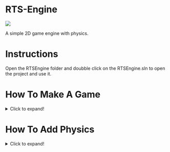 # RTS-Engine
![](https://img.shields.io/github/repo-size/RTSProductions/RTSEngine?style=for-the-badge)

A simple 2D game engine with physics.

# Instructions
Open the RTSEngine folder and doubble click on the RTSEngine.sln to open the project and use it.
# How To Make A Game
<details>
  <summary>Click to expand!</summary>

## Pretutorial Info

before we start you need to understand some things about the code.                                                                      
VECTOR2:
A vector 2 is a float array with two variables `x` and `y` this can be used for the scale and the position of an object.

LOG:
Log is a class the can be used to log things to the consel window like this `Log.Normal("Hello World")` you can also use `Log.Info`, `Log.Warning`, and `Log.Error`.

SPRITE2D:
Sprite2D is a sprite that can be rendered, moved, sacled, destroyed, it can even collide with other sprites and you can also make it a physics object.
To creat a sprite use:
```cs
Sprite2D sprite = new Sprite2D(Vector2 Position, Vector2 Scale, String Directory, String Tag)
```
The position and scale are both vector2's the tag and directory are string's, for the position and scale use something like `new Vector2(10, 10)` for the tag use something that makes sence for the object like `Ground` or `Coin` and the directory is the diectory used to get the actual sprite, to find the directory of the sprite you want go to `Assets\Sprites\PNG` if you don't see the sprite your looking for or the folder the sprite is in the make sure its in the `Assets\Sprites\PNG(directory)` directory to see if it is there.

## Game Tutorial

first creat a class and call it something like `Game` or `Platformer` or `TopDown` or `Dungeon`

then replace all the using tags with these using tags.

```cs
using System;
using System.Collections.Generic;
using System.Linq;
using System.Text;
using System.Threading.Tasks;
using RTSEngine.RTSEngine;
using System.Drawing;
using System.Windows.Forms;
using System.Numerics;
using Box2DX.Dynamics;
using Box2DX.Collision;
using Box2DX.Common;
using Color = System.Drawing.Color;
```
then on the class add `: RTSEngine.RTSEngine` like this
```cs
    class ExampleGame : RTSEngine.RTSEngine
    {

    }
```

now your class should look like this:
```cs
using System;
using System.Collections.Generic;
using System.Linq;
using System.Text;
using System.Threading.Tasks;
using RTSEngine.RTSEngine;
using System.Drawing;
using System.Windows.Forms;
using System.Numerics;
using Box2DX.Dynamics;
using Box2DX.Collision;
using Box2DX.Common;
using Color = System.Drawing.Color;

namespace RTSEngine
{
    class ExampleGame : RTSEngine.RTSEngine
    {

    }
}

```
Next in the `Program` class replace the `DemoGame game = new DemoGame();` with `ExampleGame game = new ExampleGame();` like this:
```cs
using System;
using System.Collections.Generic;
using System.Linq;
using System.Text;
using System.Threading.Tasks;
using RTSEngine.RTSEngine;

namespace RTSEngine
{
    class Program
    {
        static void Main(string[] args)
        {
            ExampleGame game = new ExampleGame();
        }
    }
}
```
This will allow us to actaully play our game, but don't try it yet because we still have nothing
Now you should be getting an error on the class. Don't worry were about to fix that.

Add some overide voids
```cs
        public override void GetKeyDown(KeyEventArgs e)
        {
            
        }

        public override void GetKeyUp(KeyEventArgs e)
        {
            
        }

        public override void OnDraw()
        {
            
        }

        public override void OnLoad()
        {
            
        }

        public override void OnUpdate()
        {
            
        }
```
Now you should still be getting one error. That is because you need to add a struct.
So add this in the code
```cs
        public ExampleGame()
        {

        }
```
Now add on : `: base(new Vector2(615, 515), "Example Game")` Like this:
```cs
        public ExampleGame() : base(new Vector2(615, 515), "Example Game")
        {

        }
```
Now add some variables
```cs
        //the player
        Sprite2D player = null;

        bool left;
        bool right;
        bool up;
        bool down;
        Vector2 lastPos = Vector2.Zero();
        public float speed = 6;
```
Now in the `GetKeyDown` method add :
```cs
            if (e.KeyCode == Keys.W || e.KeyCode == Keys.Up) { up = true; }
            if (e.KeyCode == Keys.S || e.KeyCode == Keys.Down) { down = true; }
            if (e.KeyCode == Keys.A || e.KeyCode == Keys.Left) { left = true; }
            if (e.KeyCode == Keys.D || e.KeyCode == Keys.Right) { right = true; }
```
And in the `GetKeyUp` mothod add :
```cs
            if (e.KeyCode == Keys.W || e.KeyCode == Keys.Up) { up = false; }
            if (e.KeyCode == Keys.S || e.KeyCode == Keys.Down) { down = false; }
            if (e.KeyCode == Keys.A || e.KeyCode == Keys.Left) { left = false; }
            if (e.KeyCode == Keys.D || e.KeyCode == Keys.Right) { right = false; }
```
So now we are getting input from the player wich we can use to move.

Now in oder to make the player and the map we make a 2 dimentinal string array or `string[,] Map` then in the array us the `.` character for an empty space and use the `g` for a ground space also add the `j` for a jewel and `c` for a coin.
Like this:
```cs
        string[,] Map =
        {
            {"g","g","g","g","g","g","g"},
            {"g",".",".",".",".","c","g"},
            {"g","j",".","j","g","c","g"},
            {"g",".","g","g","g","c","g"},
            {"g",".","g","j","g",".","g"},
            {"g",".","g","j",".",".","g"},
            {"g","g","g","g","g","g","g"},
        };
```
This will be our map.
Now in the `OnLoad` method add three sprites that we can use for all the other spites to load in oder to make it more preforment and make it load faster. Also add change the backround color (optinal)
```cs
            BackroundColor = Color.Black;

            Sprite2D playerRef = new Sprite2D("Players/Player Green/playerGreen_walk1");
            Sprite2D groundRef = new Sprite2D("Tiles/Blue tiles/tileBlue_03");
            Sprite2D jewelRef = new Sprite2D("Items/yellowJewel");
            Sprite2D coinRef = new Sprite2D("Items/yellowCrystal");
```
Back in the `OnLoad` method creat two for loops like this:
```cs
           for (int i = 0; i < Map.GetLength(1); i++)
           {
                for (int j = 0; j  < Map.GetLength(0); j ++)
                {

                }
            }
```
This way we can loop through each character in the array.
Now we will make it so that the sprites will render.
Add this in the second for loop :
```cs
if (Map[j, i] == "g")
{
    new Sprite2D(new Vector2(i * 50, j * 50), new Vector2(50, 50), groundRef, "Ground");
}
if (Map[j, i] == "j")
{
    new Sprite2D(new Vector2(i * 50 + 15, j * 50 + 15), new Vector2(25, 25), jewelRef, "Jewel");
}
if (Map[j, i] == "c")
{
    new Sprite2D(new Vector2(i * 50 + 15, j * 50 + 15), new Vector2(25, 25), coinRef, "Coin");
}
```
Now if we hit play we should see a nice little map for the player to wonder around in.
So right now our script should look like this:
```cs
using System;
using System.Collections.Generic;
using System.Linq;
using System.Text;
using System.Threading.Tasks;
using RTSEngine.RTSEngine;
using System.Drawing;
using System.Windows.Forms;
using System.Numerics;
using Box2DX.Dynamics;
using Box2DX.Collision;
using Box2DX.Common;
using Color = System.Drawing.Color;

namespace RTSEngine
{
    class ExampleGame : RTSEngine.RTSEngine
    {
        //the player
        Sprite2D player = null;

        bool left;
        bool right;
        bool up;
        bool down;
        Vector2 lastPos = Vector2.Zero();
        public float speed = 6;

        string[,] Map =
        {
            {"g","g","g","g","g","g","g"},
            {"g",".",".",".",".","c","g"},
            {"g","j",".","j","g","c","g"},
            {"g",".","g","g","g","c","g"},
            {"g",".","g","j","g",".","g"},
            {"g",".","g","j",".",".","g"},
            {"g","g","g","g","g","g","g"},
        };

        public ExampleGame() : base(new Vector2(615, 515), "RTS Engine Demo")
        {

        }

        public override void GetKeyDown(KeyEventArgs e)
        {
            if (e.KeyCode == Keys.W || e.KeyCode == Keys.Up) { up = true; }
            if (e.KeyCode == Keys.S || e.KeyCode == Keys.Down) { down = true; }
            if (e.KeyCode == Keys.A || e.KeyCode == Keys.Left) { left = true; }
            if (e.KeyCode == Keys.D || e.KeyCode == Keys.Right) { right = true; }
        }

        public override void GetKeyUp(KeyEventArgs e)
        {
            if (e.KeyCode == Keys.W || e.KeyCode == Keys.Up) { up = false; }
            if (e.KeyCode == Keys.S || e.KeyCode == Keys.Down) { down = false; }
            if (e.KeyCode == Keys.A || e.KeyCode == Keys.Left) { left = false; }
            if (e.KeyCode == Keys.D || e.KeyCode == Keys.Right) { right = false; }
        }

        public override void OnDraw()
        {
            
        }

        public override void OnLoad()
        {
            BackroundColor = Color.Black;

            Sprite2D groundRef = new Sprite2D("Tiles/Blue tiles/tileBlue_03");
            Sprite2D jewelRef = new Sprite2D("Items/yellowJewel");
            Sprite2D coinRef = new Sprite2D("Items/yellowCrystal");

            for (int i = 0; i < Map.GetLength(1); i++)
            {
                for (int j = 0; j < Map.GetLength(0); j++)
                {
                    if (Map[j, i] == "g")
                    {
                        new Sprite2D(new Vector2(i * 50, j * 50), new Vector2(50, 50), groundRef, "Ground");
                    }
                    if (Map[j, i] == "j")
                    {
                        new Sprite2D(new Vector2(i * 50 + 15, j * 50 + 15), new Vector2(25, 25), jewelRef, "Jewel");
                    }
                    if (Map[j, i] == "c")
                    {
                        new Sprite2D(new Vector2(i * 50 + 15, j * 50 + 15), new Vector2(25, 25), coinRef, "Coin");
                    }
                }
            }
        }

        public override void OnUpdate()
        {
            
        }
    }
}
```
Now we need to add the player
In the map array add a `p` for the player like this:
```cs
        string[,] Map =
        {
            {"g","g","g","g","g","g","g"},
            {"g",".",".",".",".","c","g"},
            {"g","j","p","j","g","c","g"},
            {"g",".","g","g","g","c","g"},
            {"g",".","g","j","g",".","g"},
            {"g",".","g","j",".",".","g"},
            {"g","g","g","g","g","g","g"},
        };
```
Then in the second for loop add another if statment:
```cs
if (Map[j, i] == "p")
{
    player = new Sprite2D(new Vector2(i * 50, j * 50), new Vector2(30, 40), playerRef, "Player");
}
```
Now if we start we should see a little green blob where you put the `p`.
But we can't move him, luckly we are reciveing input from the player so all we need to do is use it.
So in the `OnUpdate` method add:
```cs
            if (player != null)
            {

            }
```
Now we can use the input bools.
First add the y axsis like this:
```cs
                if (up)
                {
                    player.Position.y -= speed;
                }
                if (down)
                {
                    player.Position.y += speed;
                }
```
Now add the x axsis:
```cs
                if (left)
                {
                    player.Position.x -= speed;
                }
                if (right)
                {
                    player.Position.x += speed;
                }
```
Now if we start the game we have a little green player that can move round, fun!
But it wont collide with the walls.
So we need to make it registor the collsion, luckly the `Sprite2D` does all the work for us.
So next lets add this:
```cs
                if (player.IsColliding("Ground") != null)
                {

                }
```
In the collide statment add:
```cs
                    player.Position.x = lastPos.x;
                    player.Position.y = lastPos.y;
```
This checks if were colliding with the walls and if so makes it so we can't move through the walls!
Now add an else statment so we can update the lasp position of the player:
```cs
                else
                {
                    lastPos.x = player.Position.x;
                    lastPos.y = player.Position.y;
                }
```
Now if you play it you will notice that we can't collect the coins and jewels
So first add:
```cs
                Sprite2D jewel = player.IsColliding("Jewel");
                if (jewel != null)
                {
                    jewel.DestroySelf();
                }
```
This will make it so we can collect the jewels.
Now do the same thing with the coins like this:
```cs
                Sprite2D coin = player.IsColliding("Coin");
                if (coin != null)
                {
                    coin.DestroySelf();
                }
```
So now we can collect the coins, great!
So now our basic game is done, awesome!
So your script should look like this:
```cs
using System;
using System.Collections.Generic;
using System.Linq;
using System.Text;
using System.Threading.Tasks;
using RTSEngine.RTSEngine;
using System.Drawing;
using System.Windows.Forms;
using System.Numerics;
using Box2DX.Dynamics;
using Box2DX.Collision;
using Box2DX.Common;
using Color = System.Drawing.Color;

namespace RTSEngine
{
    class ExampleGame : RTSEngine.RTSEngine
    {
        //the player
        Sprite2D player = null;

        bool left;
        bool right;
        bool up;
        bool down;
        Vector2 lastPos = Vector2.Zero();
        public float speed = 6;

        string[,] Map =
        {
            {"g","g","g","g","g","g","g"},
            {"g",".",".",".",".","c","g"},
            {"g","j","p","j","g","c","g"},
            {"g",".","g","g","g","c","g"},
            {"g",".","g","j","g",".","g"},
            {"g",".","g","j",".",".","g"},
            {"g","g","g","g","g","g","g"},
        };

        public ExampleGame() : base(new Vector2(615, 515), "RTS Engine Demo")
        {

        }

        public override void GetKeyDown(KeyEventArgs e)
        {
            if (e.KeyCode == Keys.W || e.KeyCode == Keys.Up) { up = true; }
            if (e.KeyCode == Keys.S || e.KeyCode == Keys.Down) { down = true; }
            if (e.KeyCode == Keys.A || e.KeyCode == Keys.Left) { left = true; }
            if (e.KeyCode == Keys.D || e.KeyCode == Keys.Right) { right = true; }
        }

        public override void GetKeyUp(KeyEventArgs e)
        {
            if (e.KeyCode == Keys.W || e.KeyCode == Keys.Up) { up = false; }
            if (e.KeyCode == Keys.S || e.KeyCode == Keys.Down) { down = false; }
            if (e.KeyCode == Keys.A || e.KeyCode == Keys.Left) { left = false; }
            if (e.KeyCode == Keys.D || e.KeyCode == Keys.Right) { right = false; }
        }

        public override void OnDraw()
        {
            
        }

        public override void OnLoad()
        {
            BackroundColor = Color.Black;

            Sprite2D playerRef = new Sprite2D("Players/Player Green/playerGreen_walk1");
            Sprite2D groundRef = new Sprite2D("Tiles/Blue tiles/tileBlue_03");
            Sprite2D jewelRef = new Sprite2D("Items/yellowJewel");
            Sprite2D coinRef = new Sprite2D("Items/yellowCrystal");

            for (int i = 0; i < Map.GetLength(1); i++)
            {
                for (int j = 0; j < Map.GetLength(0); j++)
                {
                    if (Map[j, i] == "g")
                    {
                        new Sprite2D(new Vector2(i * 50, j * 50), new Vector2(50, 50), groundRef, "Ground");
                    }
                    if (Map[j, i] == "j")
                    {
                        new Sprite2D(new Vector2(i * 50 + 15, j * 50 + 15), new Vector2(25, 25), jewelRef, "Jewel");
                    }
                    if (Map[j, i] == "c")
                    {
                        new Sprite2D(new Vector2(i * 50 + 15, j * 50 + 15), new Vector2(25, 25), coinRef, "Coin");
                    }
                    if (Map[j, i] == "p")
                    {
                        player = new Sprite2D(new Vector2(i * 50, j * 50), new Vector2(30, 40), playerRef, "Player");
                    }
                }
            }
        }

        public override void OnUpdate()
        {
            if (player != null)
            {
                if (up)
                {
                    player.Position.y -= speed;
                }
                if (down)
                {
                    player.Position.y += speed;
                }
                if (left)
                {
                    player.Position.x -= speed;
                }
                if (right)
                {
                    player.Position.x += speed;
                }

                if (player.IsColliding("Ground") != null)
                {
                    player.Position.x = lastPos.x;
                    player.Position.y = lastPos.y;
                }
                else
                {
                    lastPos.x = player.Position.x;
                    lastPos.y = player.Position.y;
                }

                Sprite2D jewel = player.IsColliding("Jewel");
                if (jewel != null)
                {
                    jewel.DestroySelf();
                }

                Sprite2D coin = player.IsColliding("Coin");
                if (coin != null)
                {
                    coin.DestroySelf();
                }
            }
        }
    }
}
```
Now for a little bonus we'll make a new big map
First change the map array to this:
```cs
        string[,] Map =
        {
            {"g", "g", "g", "g", "g", "g", "g", "g", "g", "g", "g", "g", "g", "g", "g"},
            {"g", ".", ".", ".", ".", ".", "g", ".", ".", "c", ".", "j", "g", "j", "g"},
            {"g", ".", "g", ".", ".", ".", "g", ".", ".", "g", ".", "j", "g", "j", "g"},
            {"g", ".", "g", ".", ".", ".", "g", ".", ".", "g", ".", "j", "g", "j", "g"},
            {"g", "c", "g", ".", ".", ".", "g", ".", ".", "g", ".", ".", "g", "j", "g"},
            {"g", "c", "g", ".", ".", ".", "g", ".", "g", "g", "g", ".", "g", "j", "g"},
            {"g", "c", "g", "c", ".", ".", "g", ".", ".", ".", "g", ".", "g", "c", "g"},
            {"g", ".", "g", "g", "g", ".", "g", ".", ".", ".", "g", ".", "g", "c", "g"},
            {"g", ".", "g", "p", "g", ".", "g", "g", "g", ".", "g", ".", "g", "c", "g"},
            {"g", ".", "g", ".", "g", ".", "g", ".", ".", ".", "g", ".", "g", "c", "g"},
            {"g", ".", ".", ".", "g", ".", "j", ".", ".", ".", "g", ".", ".", "c", "g"},
            {"g", "g", "g", "g", "g", "g", "g", "g", "g", "g", "g", "g", "g", "g", "g"},
        };
```
And in the `OnLoad` method add:
```cs
            CameraZoom = new Vector2(.8f, .8f);
```
To zoom out the camera.
So now our script should look like this:
```cs
using System;
using System.Collections.Generic;
using System.Linq;
using System.Text;
using System.Threading.Tasks;
using RTSEngine.RTSEngine;
using System.Drawing;
using System.Windows.Forms;
using System.Numerics;
using Box2DX.Dynamics;
using Box2DX.Collision;
using Box2DX.Common;
using Color = System.Drawing.Color;

namespace RTSEngine
{
    class ExampleGame : RTSEngine.RTSEngine
    {
        //the player
        Sprite2D player = null;

        bool left;
        bool right;
        bool up;
        bool down;
        Vector2 lastPos = Vector2.Zero();
        public float speed = 6;

        string[,] Map =
        {
            {"g", "g", "g", "g", "g", "g", "g", "g", "g", "g", "g", "g", "g", "g", "g"},
            {"g", ".", ".", ".", ".", ".", "g", ".", ".", "c", ".", "j", "g", "j", "g"},
            {"g", ".", "g", ".", ".", ".", "g", ".", ".", "g", ".", "j", "g", "j", "g"},
            {"g", ".", "g", ".", ".", ".", "g", ".", ".", "g", ".", "j", "g", "j", "g"},
            {"g", "c", "g", ".", ".", ".", "g", ".", ".", "g", ".", ".", "g", "j", "g"},
            {"g", "c", "g", ".", ".", ".", "g", ".", "g", "g", "g", ".", "g", "j", "g"},
            {"g", "c", "g", "c", ".", ".", "g", ".", ".", ".", "g", ".", "g", "c", "g"},
            {"g", ".", "g", "g", "g", ".", "g", ".", ".", ".", "g", ".", "g", "c", "g"},
            {"g", ".", "g", "p", "g", ".", "g", "g", "g", ".", "g", ".", "g", "c", "g"},
            {"g", ".", "g", ".", "g", ".", "g", ".", ".", ".", "g", ".", "g", "c", "g"},
            {"g", ".", ".", ".", "g", ".", "j", ".", ".", ".", "g", ".", ".", "c", "g"},
            {"g", "g", "g", "g", "g", "g", "g", "g", "g", "g", "g", "g", "g", "g", "g"},
        };

        public ExampleGame() : base(new Vector2(615, 515), "RTS Engine Demo")
        {

        }

        public override void GetKeyDown(KeyEventArgs e)
        {
            if (e.KeyCode == Keys.W || e.KeyCode == Keys.Up) { up = true; }
            if (e.KeyCode == Keys.S || e.KeyCode == Keys.Down) { down = true; }
            if (e.KeyCode == Keys.A || e.KeyCode == Keys.Left) { left = true; }
            if (e.KeyCode == Keys.D || e.KeyCode == Keys.Right) { right = true; }
        }

        public override void GetKeyUp(KeyEventArgs e)
        {
            if (e.KeyCode == Keys.W || e.KeyCode == Keys.Up) { up = false; }
            if (e.KeyCode == Keys.S || e.KeyCode == Keys.Down) { down = false; }
            if (e.KeyCode == Keys.A || e.KeyCode == Keys.Left) { left = false; }
            if (e.KeyCode == Keys.D || e.KeyCode == Keys.Right) { right = false; }
        }

        public override void OnDraw()
        {
            
        }

        public override void OnLoad()
        {
            BackroundColor = Color.Black;

            Sprite2D playerRef = new Sprite2D("Players/Player Green/playerGreen_walk1");
            Sprite2D groundRef = new Sprite2D("Tiles/Blue tiles/tileBlue_03");
            Sprite2D jewelRef = new Sprite2D("Items/yellowJewel");
            Sprite2D coinRef = new Sprite2D("Items/yellowCrystal");

            CameraZoom = new Vector2(.8f, .8f);

            for (int i = 0; i < Map.GetLength(1); i++)
            {
                for (int j = 0; j < Map.GetLength(0); j++)
                {
                    if (Map[j, i] == "g")
                    {
                        new Sprite2D(new Vector2(i * 50, j * 50), new Vector2(50, 50), groundRef, "Ground");
                    }
                    if (Map[j, i] == "j")
                    {
                        new Sprite2D(new Vector2(i * 50 + 15, j * 50 + 15), new Vector2(25, 25), jewelRef, "Jewel");
                    }
                    if (Map[j, i] == "c")
                    {
                        new Sprite2D(new Vector2(i * 50 + 15, j * 50 + 15), new Vector2(25, 25), coinRef, "Coin");
                    }
                    if (Map[j, i] == "p")
                    {
                        player = new Sprite2D(new Vector2(i * 50, j * 50), new Vector2(30, 40), playerRef, "Player");
                    }
                }
            }
        }

        public override void OnUpdate()
        {
            if (player != null)
            {
                if (up)
                {
                    player.Position.y -= speed;
                }
                if (down)
                {
                    player.Position.y += speed;
                }
                if (left)
                {
                    player.Position.x -= speed;
                }
                if (right)
                {
                    player.Position.x += speed;
                }

                if (player.IsColliding("Ground") != null)
                {
                    player.Position.x = lastPos.x;
                    player.Position.y = lastPos.y;
                }
                else
                {
                    lastPos.x = player.Position.x;
                    lastPos.y = player.Position.y;
                }

                Sprite2D jewel = player.IsColliding("Jewel");
                if (jewel != null)
                {
                    jewel.DestroySelf();
                }

                Sprite2D coin = player.IsColliding("Coin");
                if (coin != null)
                {
                    coin.DestroySelf();
                }
            }
        }
    }
}
```
And if you play it we are in a huge map, awesome!
So thats it now you can make your own games!
</details>

# How To Add Physics
<details>
  <summary>Click to expand!</summary>
  
## Pretutorial Info
This project is using [Boc2DNet](https://github.com/codeyu/Box2DNet) a C# port of [Box2D](https://box2d.org/documentation/) for C++

  </details>
